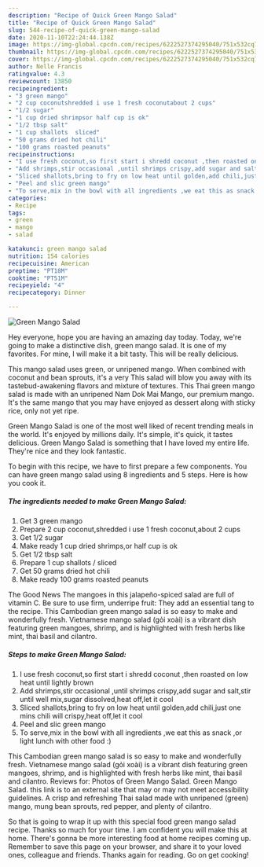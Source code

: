 ```yaml
---
description: "Recipe of Quick Green Mango Salad"
title: "Recipe of Quick Green Mango Salad"
slug: 544-recipe-of-quick-green-mango-salad
date: 2020-11-10T22:24:44.138Z
image: https://img-global.cpcdn.com/recipes/6222527374295040/751x532cq70/green-mango-salad-recipe-main-photo.jpg
thumbnail: https://img-global.cpcdn.com/recipes/6222527374295040/751x532cq70/green-mango-salad-recipe-main-photo.jpg
cover: https://img-global.cpcdn.com/recipes/6222527374295040/751x532cq70/green-mango-salad-recipe-main-photo.jpg
author: Nelle Francis
ratingvalue: 4.3
reviewcount: 13850
recipeingredient:
- "3 green mango"
- "2 cup coconutshredded i use 1 fresh coconutabout 2 cups"
- "1/2 sugar"
- "1 cup dried shrimpsor half cup is ok"
- "1/2 tbsp salt"
- "1 cup shallots  sliced"
- "50 grams dried hot chili"
- "100 grams roasted peanuts"
recipeinstructions:
- "I use fresh coconut,so first start i shredd coconut ,then roasted on low heat until lightly brown"
- "Add shrimps,stir occasional ,until shrimps crispy,add sugar and salt,stir until well mix,sugar dissolved,heat off,let it cool"
- "Sliced shallots,bring to fry on low heat until golden,add chili,just one mins chili will crispy,heat off,let it cool"
- "Peel and slic green mango"
- "To serve,mix in the bowl with all ingredients ,we eat this as snack ,or light lunch with other food :)"
categories:
- Recipe
tags:
- green
- mango
- salad

katakunci: green mango salad 
nutrition: 154 calories
recipecuisine: American
preptime: "PT18M"
cooktime: "PT51M"
recipeyield: "4"
recipecategory: Dinner

---
```



![Green Mango Salad](https://img-global.cpcdn.com/recipes/6222527374295040/751x532cq70/green-mango-salad-recipe-main-photo.jpg)

Hey everyone, hope you are having an amazing day today. Today, we're going to make a distinctive dish, green mango salad. It is one of my favorites. For mine, I will make it a bit tasty. This will be really delicious.

This mango salad uses green, or unripened mango. When combined with coconut and bean sprouts, it&#39;s a very This salad will blow you away with its tastebud-awakening flavors and mixture of textures. This Thai green mango salad is made with an unripened Nam Dok Mai Mango, our premium mango. It&#39;s the same mango that you may have enjoyed as dessert along with sticky rice, only not yet ripe.

Green Mango Salad is one of the most well liked of recent trending meals in the world. It's enjoyed by millions daily. It's simple, it's quick, it tastes delicious. Green Mango Salad is something that I have loved my entire life. They're nice and they look fantastic.


To begin with this recipe, we have to first prepare a few components. You can have green mango salad using 8 ingredients and 5 steps. Here is how you cook it.

<!--inarticleads1-->

##### The ingredients needed to make Green Mango Salad:

1. Get 3 green mango
1. Prepare 2 cup coconut,shredded i use 1 fresh coconut,about 2 cups
1. Get 1/2 sugar
1. Make ready 1 cup dried shrimps,or half cup is ok
1. Get 1/2 tbsp salt
1. Prepare 1 cup shallots / sliced
1. Get 50 grams dried hot chili
1. Make ready 100 grams roasted peanuts


The Good News The mangoes in this jalapeño-spiced salad are full of vitamin C. Be sure to use firm, underripe fruit: They add an essential tang to the recipe. This Cambodian green mango salad is so easy to make and wonderfully fresh. Vietnamese mango salad (gỏi xoài) is a vibrant dish featuring green mangoes, shrimp, and is highlighted with fresh herbs like mint, thai basil and cilantro. 

<!--inarticleads2-->

##### Steps to make Green Mango Salad:

1. I use fresh coconut,so first start i shredd coconut ,then roasted on low heat until lightly brown
1. Add shrimps,stir occasional ,until shrimps crispy,add sugar and salt,stir until well mix,sugar dissolved,heat off,let it cool
1. Sliced shallots,bring to fry on low heat until golden,add chili,just one mins chili will crispy,heat off,let it cool
1. Peel and slic green mango
1. To serve,mix in the bowl with all ingredients ,we eat this as snack ,or light lunch with other food :)


This Cambodian green mango salad is so easy to make and wonderfully fresh. Vietnamese mango salad (gỏi xoài) is a vibrant dish featuring green mangoes, shrimp, and is highlighted with fresh herbs like mint, thai basil and cilantro. Reviews for: Photos of Green Mango Salad. Green Mango Salad. this link is to an external site that may or may not meet accessibility guidelines. A crisp and refreshing Thai salad made with unripened (green) mango, mung bean sprouts, red pepper, and plenty of cilantro. 

So that is going to wrap it up with this special food green mango salad recipe. Thanks so much for your time. I am confident you will make this at home. There's gonna be more interesting food at home recipes coming up. Remember to save this page on your browser, and share it to your loved ones, colleague and friends. Thanks again for reading. Go on get cooking!
